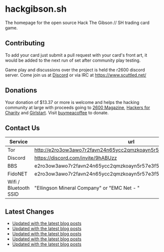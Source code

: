 # hackgibson.sh
The homepage for the open source Hack The Gibson // SH trading card game.


## Contributing

To add your card just submit a pull request with your card's front art, it would be added to the next run of set after community play testing.

Game play and discussions over the project is held the r2600 discord server. Come join us at [Discord](https://discord.com/invite/9hABUzz) or via IRC at https://www.scuttled.net/


## Donations

Your donation of $13.37 or more is welcome and helps the hacking community at large with proceeds going to [2600 Magazine](https://2600.com/), [Hackers for Charity](https://hackersforcharity.org) and [Girlstart](https://girlstart.org).  Visit [buymeacoffee](https://www.buymeacoffee.com/hackgibson.sh) to donate.


## Contact Us

Service | url
-|-
Tor | http://e2ro3ow3awo7r2favn24n65ycc2qmzkoayn5r57e3f56nvjwdcgg32ad.onion
Discord | https://discord.com/invite/9hABUzz
BBS | e2ro3ow3awo7r2favn24n65ycc2qmzkoayn5r57e3f56nvjwdcgg32ad.onion:23
FidoNET | e2ro3ow3awo7r2favn24n65ycc2qmzkoayn5r57e3f56nvjwdcgg32ad.onion:24554
Wifi / Bluetooth SSID | "Ellingson Mineral Company" or "EMC Net - <fidonet address>"

## Latest Changes
<!-- BLOG-POST-LIST:START -->
- [Updated with the latest blog posts](https://github.com/DFW2600/hackgibson.sh/commit/9a2a92ac0847bf964d12af5c151727c7b9f5ece4)
- [Updated with the latest blog posts](https://github.com/DFW2600/hackgibson.sh/commit/478a141843730da275d13104261e6a18557e9b7b)
- [Updated with the latest blog posts](https://github.com/DFW2600/hackgibson.sh/commit/2877438fcfb6c7df8132344fb25cd6ef79cb8ff0)
- [Updated with the latest blog posts](https://github.com/DFW2600/hackgibson.sh/commit/6335ef6e01cd5bfd0ce1195e394f28608a8fc3c5)
- [Updated with the latest blog posts](https://github.com/DFW2600/hackgibson.sh/commit/62459e21feeab4f903da2b2acacd6911f43e5430)
<!-- BLOG-POST-LIST:END -->
